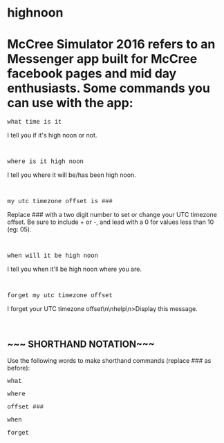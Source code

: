 # highnoon
<!DOCTYPE HTML>
<html>
    <head>
        <title>IT'S HIGH NOON</title>
        <meta http-equiv="Content-Type" content="text/html"; charset=utf-8>
    </head>
    <body>
        <h1>McCree Simulator 2016 refers to an Messenger app built for McCree facebook pages and mid day enthusiasts.  Some commands you can use with the app:</h1>
        <p style="font-family:courier;">what time is it</p>
        <p>I tell you if it's high noon or not.</p>
        <br>
        <p style="font-family:courier;">where is it high noon</p>
        <p>I tell you where it will be/has been high noon.</p>
        <br>
        <p style="font-family:courier;">my utc timezone offset is ###</p>
        <p>Replace ### with a two digit number to set or change your UTC timezone offset.  Be sure to include + or -, and lead with a 0 for values less than 10 (eg: 05).</p>
        <br>
        <p style="font-family:courier;">when will it be high noon</p>
        <p>I tell you when it'll be high noon where you are.</p>
        <br>
        <p style="font-family:courier;">forget my utc timezone offset</p>
        <p>I forget your UTC timezone offset\n\nhelp\n>Display this message.</p>
        <br>
        <h2>~~~ SHORTHAND NOTATION~~~</h2>
        <p>Use the following words to make shorthand commands (replace ### as before):</p>
        <p style="font-family:courier;">what</p>
        <p style="font-family:courier;">where</p>
        <p style="font-family:courier;">offset ###</p>
        <p style="font-family:courier;">when </p>
        <p style="font-family:courier;">forget</p>
    </body>
</html>
